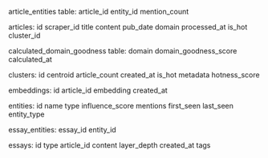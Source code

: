 article_entities table:
article_id
entity_id
mention_count

articles:
id
scraper_id
title
content
pub_date
domain
processed_at
is_hot
cluster_id

calculated_domain_goodness table:
domain
domain_goodness_score
calculated_at

clusters:
id
centroid
article_count
created_at
is_hot
metadata
hotness_score

embeddings:
id
article_id
embedding
created_at

entities:
id
name
type
influence_score
mentions
first_seen
last_seen
entity_type

essay_entities:
essay_id
entity_id

essays:
id
type
article_id
content
layer_depth
created_at
tags

